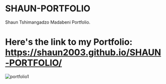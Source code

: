 # SHAUN-PORTFOLIO
Shaun Tshimangadzo  Madabeni Portfolio.

# Here's the link to my Portfolio: https://shaun2003.github.io/SHAUN-PORTFOLIO/


![portfolio1](https://github.com/Shaun2003/SHAUN-PORTFOLIO/assets/122936635/ca09f0b4-d847-4465-938b-7e2e3fd61c3f)
